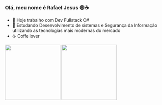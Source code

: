 ### Olá, meu nome é Rafael Jesus 😄☕

- 🔭 Hoje trabalho com Dev Fullstack C#
- 🌱 Estudando Desenvolvimento de sistemas e Segurança da Informação utilizando as tecnologias mais modernas do mercado
- ☕ Coffe lover

<div style="margin:auto;">
   <img height="180em" src="https://github-readme-stats.vercel.app/api?username=rafavitorino&show_icons=true&theme=dracula">
   <img height="180em" src="https://github-readme-stats.vercel.app/api/top-langs/?username=rafavitorino&layout=compact&langs_count=16&theme=dracula">
</div>
